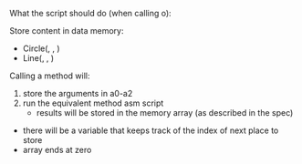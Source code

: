 What the script should do (when calling o):

Store content in data memory:
- Circle(, , )
- Line(, , )

Calling a method will:
1. store the arguments in a0-a2
2. run the equivalent method asm script
    - results will be stored in the memory array (as described in the spec)

- there will be a variable that keeps track of the index of next place to store
- array ends at zero
